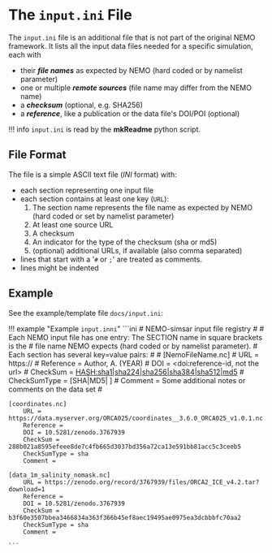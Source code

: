 # The `input.ini` File

The `input.ini` file is an additional file that is not part of the original NEMO framework. It lists all the input data files needed for a specific simulation, each with 

* their ***file names*** as expected by NEMO (hard coded or by namelist parameter)
* one or multiple ***remote sources*** (file name may differ from the NEMO name)
* a  ***checksum*** (optional, e.g. SHA256)
* a ***reference***, like a publication or the data file's DOI/POI (optional)

!!! info
    `input.ini` is read by the **mkReadme** python script.

## File Format

The file is a simple ASCII text file (*INI* format) with:

* each section representing one input file
* each section contains at least one key (`URL`):
    1. The section name represents the file name as expected by NEMO (hard coded or set by namelist parameter)
    2. At least one source URL
    3. A checksum 
    4. An indicator for the type of the checksum (sha or md5)
    5. (optional) additional URLs, if available (also comma separated)
* lines that start with a '`#` or `;`' are treated as comments.
* lines might be indented

## Example

See the example/template file `docs/input.ini`:

!!! example "Example `input.inni`"
    ```ini
    # NEMO-simsar input file registry
    #
    # Each NEMO input file has one entry: The SECTION name in square brackets is the 
    # file name NEMO expects (hard coded or by namelist parameter).
    # Each section has several key=value pairs:
    #
    #       [NemoFileName.nc]
    #               URL = https://
    #               Reference = Author, A. (YEAR)
    #               DOI = <doi:reference-id, not the url>
    #               CheckSum = <HASH:sha1|sha224|sha256|sha384|sha512|md5>
    #               CheckSumType = [SHA|MD5| ] 
    #               Comment = Some additional notes or comments on the data set
    #

    [coordinates.nc]
        URL = https://data.myserver.org/ORCA025/coordinates__3.6.0_ORCA025_v1.0.1.nc
        Reference = 
        DOI = 10.5281/zenodo.3767939
        CheckSum = 288b021a8595efeee8de7c4fb665d3037bd356a72ca13e591bb81acc5c3ceeb5
        CheckSumType = sha
        Comment =

    [data_1m_salinity_nomask.nc]
        URL = https://zenodo.org/record/3767939/files/ORCA2_ICE_v4.2.tar?download=1
        Reference = 
        DOI = 10.5281/zenodo.3767939
        CheckSum = b3f60e3507bbea3466834a363f366b45ef8aec19495ae0975ea3dcbbbfc70aa2
        CheckSumType = sha
        Comment =

    ```



